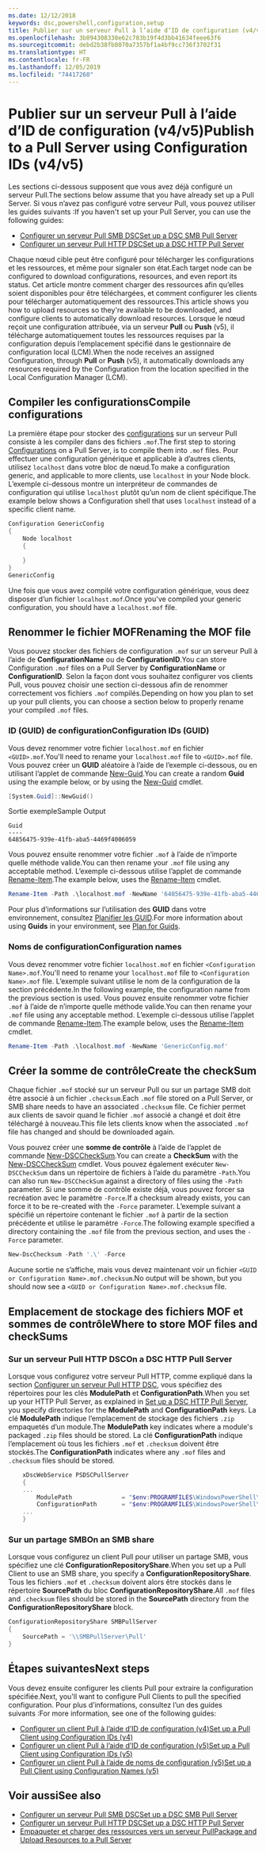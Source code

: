 ```yaml
---
ms.date: 12/12/2018
keywords: dsc,powershell,configuration,setup
title: Publier sur un serveur Pull à l’aide d’ID de configuration (v4/v5)
ms.openlocfilehash: 3b094308338e62c783b19f4d3bb41634feee63f6
ms.sourcegitcommit: debd2b38fb8070a7357bf1a4bf9cc736f3702f31
ms.translationtype: HT
ms.contentlocale: fr-FR
ms.lasthandoff: 12/05/2019
ms.locfileid: "74417260"
---
```

# <a name="publish-to-a-pull-server-using-configuration-ids-v4v5"></a><span data-ttu-id="4be46-103">Publier sur un serveur Pull à l’aide d’ID de configuration (v4/v5)</span><span class="sxs-lookup"><span data-stu-id="4be46-103">Publish to a Pull Server using Configuration IDs (v4/v5)</span></span>

<span data-ttu-id="4be46-104">Les sections ci-dessous supposent que vous avez déjà configuré un serveur Pull.</span><span class="sxs-lookup"><span data-stu-id="4be46-104">The sections below assume that you have already set up a Pull Server.</span></span> <span data-ttu-id="4be46-105">Si vous n’avez pas configuré votre serveur Pull, vous pouvez utiliser les guides suivants :</span><span class="sxs-lookup"><span data-stu-id="4be46-105">If you haven't set up your Pull Server, you can use the following guides:</span></span>

- [<span data-ttu-id="4be46-106">Configurer un serveur Pull SMB DSC</span><span class="sxs-lookup"><span data-stu-id="4be46-106">Set up a DSC SMB Pull Server</span></span>](pullServerSmb.md)
- [<span data-ttu-id="4be46-107">Configurer un serveur Pull HTTP DSC</span><span class="sxs-lookup"><span data-stu-id="4be46-107">Set up a DSC HTTP Pull Server</span></span>](pullServer.md)

<span data-ttu-id="4be46-108">Chaque nœud cible peut être configuré pour télécharger les configurations et les ressources, et même pour signaler son état.</span><span class="sxs-lookup"><span data-stu-id="4be46-108">Each target node can be configured to download configurations, resources, and even report its status.</span></span> <span data-ttu-id="4be46-109">Cet article montre comment charger des ressources afin qu’elles soient disponibles pour être téléchargées, et comment configurer les clients pour télécharger automatiquement des ressources.</span><span class="sxs-lookup"><span data-stu-id="4be46-109">This article shows you how to upload resources so they're available to be downloaded, and configure clients to automatically download resources.</span></span> <span data-ttu-id="4be46-110">Lorsque le nœud reçoit une configuration attribuée, via un serveur **Pull** ou **Push** (v5), il télécharge automatiquement toutes les ressources requises par la configuration depuis l’emplacement spécifié dans le gestionnaire de configuration local (LCM).</span><span class="sxs-lookup"><span data-stu-id="4be46-110">When the node receives an assigned Configuration, through **Pull** or **Push** (v5), it automatically downloads any resources required by the Configuration from the location specified in the Local Configuration Manager (LCM).</span></span>

## <a name="compile-configurations"></a><span data-ttu-id="4be46-111">Compiler les configurations</span><span class="sxs-lookup"><span data-stu-id="4be46-111">Compile configurations</span></span>

<span data-ttu-id="4be46-112">La première étape pour stocker des [configurations](../configurations/configurations.md) sur un serveur Pull consiste à les compiler dans des fichiers `.mof`.</span><span class="sxs-lookup"><span data-stu-id="4be46-112">The first step to storing [Configurations](../configurations/configurations.md) on a Pull Server, is to compile them into `.mof` files.</span></span> <span data-ttu-id="4be46-113">Pour effectuer une configuration générique et applicable à d’autres clients, utilisez `localhost` dans votre bloc de nœud.</span><span class="sxs-lookup"><span data-stu-id="4be46-113">To make a configuration generic, and applicable to more clients, use `localhost` in your Node block.</span></span> <span data-ttu-id="4be46-114">L’exemple ci-dessous montre un interpréteur de commandes de configuration qui utilise `localhost` plutôt qu’un nom de client spécifique.</span><span class="sxs-lookup"><span data-stu-id="4be46-114">The example below shows a Configuration shell that uses `localhost` instead of a specific client name.</span></span>

```powershell
Configuration GenericConfig
{
    Node localhost
    {

    }
}
GenericConfig
```

<span data-ttu-id="4be46-115">Une fois que vous avez compilé votre configuration générique, vous deez disposer d’un fichier `localhost.mof`.</span><span class="sxs-lookup"><span data-stu-id="4be46-115">Once you've compiled your generic configuration, you should have a `localhost.mof` file.</span></span>

## <a name="renaming-the-mof-file"></a><span data-ttu-id="4be46-116">Renommer le fichier MOF</span><span class="sxs-lookup"><span data-stu-id="4be46-116">Renaming the MOF file</span></span>

<span data-ttu-id="4be46-117">Vous pouvez stocker des fichiers de configuration `.mof` sur un serveur Pull à l’aide de **ConfigurationName** ou de **ConfigurationID**.</span><span class="sxs-lookup"><span data-stu-id="4be46-117">You can store Configuration `.mof` files on a Pull Server by **ConfigurationName** or **ConfigurationID**.</span></span> <span data-ttu-id="4be46-118">Selon la façon dont vous souhaitez configurer vos clients Pull, vous pouvez choisir une section ci-dessous afin de renommer correctement vos fichiers `.mof` compilés.</span><span class="sxs-lookup"><span data-stu-id="4be46-118">Depending on how you plan to set up your pull clients, you can choose a section below to properly rename your compiled `.mof` files.</span></span>

### <a name="configuration-ids-guid"></a><span data-ttu-id="4be46-119">ID (GUID) de configuration</span><span class="sxs-lookup"><span data-stu-id="4be46-119">Configuration IDs (GUID)</span></span>

<span data-ttu-id="4be46-120">Vous devez renommer votre fichier `localhost.mof` en fichier `<GUID>.mof`.</span><span class="sxs-lookup"><span data-stu-id="4be46-120">You'll need to rename your `localhost.mof` file to `<GUID>.mof` file.</span></span> <span data-ttu-id="4be46-121">Vous pouvez créer un **GUID** aléatoire à l’aide de l’exemple ci-dessous, ou en utilisant l’applet de commande [New-Guid](/powershell/module/microsoft.powershell.utility/new-guid).</span><span class="sxs-lookup"><span data-stu-id="4be46-121">You can create a random **Guid** using the example below, or by using the [New-Guid](/powershell/module/microsoft.powershell.utility/new-guid) cmdlet.</span></span>

```powershell
[System.Guid]::NewGuid()
```

<span data-ttu-id="4be46-122">Sortie exemple</span><span class="sxs-lookup"><span data-stu-id="4be46-122">Sample Output</span></span>

```Output
Guid
----
64856475-939e-41fb-aba5-4469f4006059
```

<span data-ttu-id="4be46-123">Vous pouvez ensuite renommer votre fichier `.mof` à l’aide de n’importe quelle méthode valide.</span><span class="sxs-lookup"><span data-stu-id="4be46-123">You can then rename your `.mof` file using any acceptable method.</span></span> <span data-ttu-id="4be46-124">L’exemple ci-dessous utilise l’applet de commande [Rename-Item](/powershell/module/microsoft.powershell.management/rename-item).</span><span class="sxs-lookup"><span data-stu-id="4be46-124">The example below, uses the [Rename-Item](/powershell/module/microsoft.powershell.management/rename-item) cmdlet.</span></span>

```powershell
Rename-Item -Path .\localhost.mof -NewName '64856475-939e-41fb-aba5-4469f4006059.mof'
```

<span data-ttu-id="4be46-125">Pour plus d’informations sur l’utilisation des **GUID** dans votre environnement, consultez [Planifier les GUID](/powershell/scripting/dsc/secureserver#guids).</span><span class="sxs-lookup"><span data-stu-id="4be46-125">For more information about using **Guids** in your environment, see [Plan for Guids](/powershell/scripting/dsc/secureserver#guids).</span></span>

### <a name="configuration-names"></a><span data-ttu-id="4be46-126">Noms de configuration</span><span class="sxs-lookup"><span data-stu-id="4be46-126">Configuration names</span></span>

<span data-ttu-id="4be46-127">Vous devez renommer votre fichier `localhost.mof` en fichier `<Configuration Name>.mof`.</span><span class="sxs-lookup"><span data-stu-id="4be46-127">You'll need to rename your `localhost.mof` file to `<Configuration Name>.mof` file.</span></span> <span data-ttu-id="4be46-128">L’exemple suivant utilise le nom de la configuration de la section précédente.</span><span class="sxs-lookup"><span data-stu-id="4be46-128">In the following example, the configuration name from the previous section is used.</span></span> <span data-ttu-id="4be46-129">Vous pouvez ensuite renommer votre fichier `.mof` à l’aide de n’importe quelle méthode valide.</span><span class="sxs-lookup"><span data-stu-id="4be46-129">You can then rename your `.mof` file using any acceptable method.</span></span> <span data-ttu-id="4be46-130">L’exemple ci-dessous utilise l’applet de commande [Rename-Item](/powershell/module/microsoft.powershell.management/rename-item).</span><span class="sxs-lookup"><span data-stu-id="4be46-130">The example below, uses the [Rename-Item](/powershell/module/microsoft.powershell.management/rename-item) cmdlet.</span></span>

```powershell
Rename-Item -Path .\localhost.mof -NewName 'GenericConfig.mof'
```

## <a name="create-the-checksum"></a><span data-ttu-id="4be46-131">Créer la somme de contrôle</span><span class="sxs-lookup"><span data-stu-id="4be46-131">Create the checkSum</span></span>

<span data-ttu-id="4be46-132">Chaque fichier `.mof` stocké sur un serveur Pull ou sur un partage SMB doit être associé à un fichier `.checksum`.</span><span class="sxs-lookup"><span data-stu-id="4be46-132">Each `.mof` file stored on a Pull Server, or SMB share needs to have an associated `.checksum` file.</span></span>
<span data-ttu-id="4be46-133">Ce fichier permet aux clients de savoir quand le fichier `.mof` associé a changé et doit être téléchargé à nouveau.</span><span class="sxs-lookup"><span data-stu-id="4be46-133">This file lets clients know when the associated `.mof` file has changed and should be downloaded again.</span></span>

<span data-ttu-id="4be46-134">Vous pouvez créer une **somme de contrôle** à l’aide de l’applet de commande [New-DSCCheckSum](/powershell/module/psdesiredstateconfiguration/new-dscchecksum).</span><span class="sxs-lookup"><span data-stu-id="4be46-134">You can create a **CheckSum** with the [New-DSCCheckSum](/powershell/module/psdesiredstateconfiguration/new-dscchecksum) cmdlet.</span></span> <span data-ttu-id="4be46-135">Vous pouvez également exécuter `New-DSCCheckSum` dans un répertoire de fichiers à l’aide du paramètre `-Path`.</span><span class="sxs-lookup"><span data-stu-id="4be46-135">You can also run `New-DSCCheckSum` against a directory of files using the `-Path` parameter.</span></span>
<span data-ttu-id="4be46-136">Si une somme de contrôle existe déjà, vous pouvez forcer sa recréation avec le paramètre `-Force`.</span><span class="sxs-lookup"><span data-stu-id="4be46-136">If a checksum already exists, you can force it to be re-created with the `-Force` parameter.</span></span> <span data-ttu-id="4be46-137">L’exemple suivant a spécifié un répertoire contenant le fichier `.mof` à partir de la section précédente et utilise le paramètre `-Force`.</span><span class="sxs-lookup"><span data-stu-id="4be46-137">The following example specified a directory containing the `.mof` file from the previous section, and uses the `-Force` parameter.</span></span>

```powershell
New-DscChecksum -Path '.\' -Force
```

<span data-ttu-id="4be46-138">Aucune sortie ne s’affiche, mais vous devez maintenant voir un fichier `<GUID or Configuration Name>.mof.checksum`.</span><span class="sxs-lookup"><span data-stu-id="4be46-138">No output will be shown, but you should now see a `<GUID or Configuration Name>.mof.checksum` file.</span></span>

## <a name="where-to-store-mof-files-and-checksums"></a><span data-ttu-id="4be46-139">Emplacement de stockage des fichiers MOF et sommes de contrôle</span><span class="sxs-lookup"><span data-stu-id="4be46-139">Where to store MOF files and checkSums</span></span>

### <a name="on-a-dsc-http-pull-server"></a><span data-ttu-id="4be46-140">Sur un serveur Pull HTTP DSC</span><span class="sxs-lookup"><span data-stu-id="4be46-140">On a DSC HTTP Pull Server</span></span>

<span data-ttu-id="4be46-141">Lorsque vous configurez votre serveur Pull HTTP, comme expliqué dans la section [Configurer un serveur Pull HTTP DSC](pullServer.md), vous spécifiez des répertoires pour les clés **ModulePath** et **ConfigurationPath**.</span><span class="sxs-lookup"><span data-stu-id="4be46-141">When you set up your HTTP Pull Server, as explained in [Set up a DSC HTTP Pull Server](pullServer.md), you specify directories for the **ModulePath** and **ConfigurationPath** keys.</span></span> <span data-ttu-id="4be46-142">La clé **ModulePath** indique l’emplacement de stockage des fichiers `.zip` empaquetés d’un module.</span><span class="sxs-lookup"><span data-stu-id="4be46-142">The **ModulePath** key indicates where a module's packaged `.zip` files should be stored.</span></span> <span data-ttu-id="4be46-143">La clé **ConfigurationPath** indique l’emplacement où tous les fichiers `.mof` et `.checksum` doivent être stockés.</span><span class="sxs-lookup"><span data-stu-id="4be46-143">The **ConfigurationPath** indicates where any `.mof` files and `.checksum` files should be stored.</span></span>

```powershell
    xDscWebService PSDSCPullServer
    {
    ...
        ModulePath              = "$env:PROGRAMFILES\WindowsPowerShell\DscService\Modules"
        ConfigurationPath       = "$env:PROGRAMFILES\WindowsPowerShell\DscService\Configuration"
    ...
    }

```

### <a name="on-an-smb-share"></a><span data-ttu-id="4be46-144">Sur un partage SMB</span><span class="sxs-lookup"><span data-stu-id="4be46-144">On an SMB share</span></span>

<span data-ttu-id="4be46-145">Lorsque vous configurez un client Pull pour utiliser un partage SMB, vous spécifiez une clé **ConfigurationRepositoryShare**.</span><span class="sxs-lookup"><span data-stu-id="4be46-145">When you set up a Pull Client to use an SMB share, you specify a **ConfigurationRepositoryShare**.</span></span>
<span data-ttu-id="4be46-146">Tous les fichiers `.mof` et `.checksum` doivent alors être stockés dans le répertoire **SourcePath** du bloc **ConfigurationRepositoryShare**.</span><span class="sxs-lookup"><span data-stu-id="4be46-146">All `.mof` files and `.checksum` files should be stored in the **SourcePath** directory from the **ConfigurationRepositoryShare** block.</span></span>

```powershell
ConfigurationRepositoryShare SMBPullServer
{
    SourcePath = '\\SMBPullServer\Pull'
}
```

## <a name="next-steps"></a><span data-ttu-id="4be46-147">Étapes suivantes</span><span class="sxs-lookup"><span data-stu-id="4be46-147">Next steps</span></span>

<span data-ttu-id="4be46-148">Vous devez ensuite configurer les clients Pull pour extraire la configuration spécifiée.</span><span class="sxs-lookup"><span data-stu-id="4be46-148">Next, you'll want to configure Pull Clients to pull the specified configuration.</span></span> <span data-ttu-id="4be46-149">Pour plus d’informations, consultez l’un des guides suivants :</span><span class="sxs-lookup"><span data-stu-id="4be46-149">For more information, see one of the following guides:</span></span>

- [<span data-ttu-id="4be46-150">Configurer un client Pull à l’aide d’ID de configuration (v4)</span><span class="sxs-lookup"><span data-stu-id="4be46-150">Set up a Pull Client using Configuration IDs (v4)</span></span>](pullClientConfigId4.md)
- [<span data-ttu-id="4be46-151">Configurer un client Pull à l’aide d’ID de configuration (v5)</span><span class="sxs-lookup"><span data-stu-id="4be46-151">Set up a Pull Client using Configuration IDs (v5)</span></span>](pullClientConfigId.md)
- [<span data-ttu-id="4be46-152">Configurer un client Pull à l’aide de noms de configuration (v5)</span><span class="sxs-lookup"><span data-stu-id="4be46-152">Set up a Pull Client using Configuration Names (v5)</span></span>](pullClientConfigNames.md)

## <a name="see-also"></a><span data-ttu-id="4be46-153">Voir aussi</span><span class="sxs-lookup"><span data-stu-id="4be46-153">See also</span></span>

- [<span data-ttu-id="4be46-154">Configurer un serveur Pull SMB DSC</span><span class="sxs-lookup"><span data-stu-id="4be46-154">Set up a DSC SMB Pull Server</span></span>](pullServerSmb.md)
- [<span data-ttu-id="4be46-155">Configurer un serveur Pull HTTP DSC</span><span class="sxs-lookup"><span data-stu-id="4be46-155">Set up a DSC HTTP Pull Server</span></span>](pullServer.md)
- [<span data-ttu-id="4be46-156">Empaqueter et charger des ressources vers un serveur Pull</span><span class="sxs-lookup"><span data-stu-id="4be46-156">Package and Upload Resources to a Pull Server</span></span>](package-upload-resources.md)
